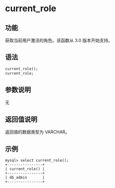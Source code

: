 # current_role

## 功能

获取当前用户激活的角色。该函数从 3.0 版本开始支持。

## 语法

```Haskell
current_role();
current_role;
```

## 参数说明

无

## 返回值说明

返回值的数据类型为 VARCHAR。

## 示例

```Plain
mysql> select current_role();
+----------------+
| current_role() |
+----------------+
| db_admin       |
+----------------+
```
